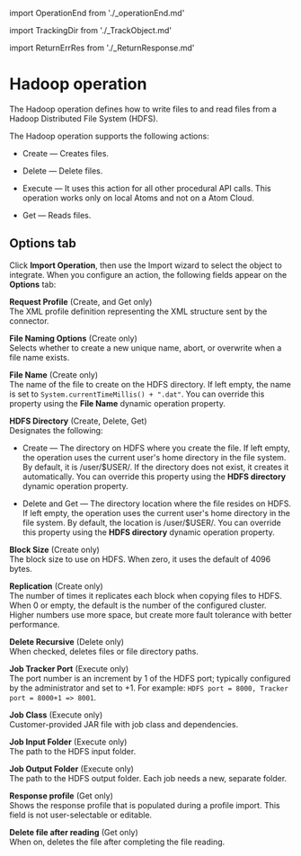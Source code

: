 import OperationEnd from './_operationEnd.md'

import TrackingDir from './_TrackObject.md'

import ReturnErrRes from './_ReturnResponse.md'



# Hadoop operation 

<head>
  <meta name="guidename" content="Integration"/>
  <meta name="context" content="GUID-df64b142-695f-4ed8-a690-7022ce49fedc"/>
</head>


The Hadoop operation defines how to write files to and read files from a Hadoop Distributed File System \(HDFS\).

The Hadoop operation supports the following actions:

-   Create — Creates files.

-   Delete — Delete files.

-   Execute — It uses this action for all other procedural API calls. This operation works only on local Atoms and not on a Atom Cloud.

-   Get — Reads files.


## **Options** tab

Click **Import Operation**, then use the Import wizard to select the object to integrate. When you configure an action, the following fields appear on the **Options** tab:



<TrackingDir />

**Request Profile** \(Create, and Get only\)  
 The XML profile definition representing the XML structure sent by the connector.

<ReturnErrRes />

**File Naming Options** \(Create only\)  
 Selects whether to create a new unique name, abort, or overwrite when a file name exists.

**File Name** \(Create only\)  
 The name of the file to create on the HDFS directory. If left empty, the name is set to `System.currentTimeMillis() + ".dat"`. You can override this property using the **File Name** dynamic operation property.

**HDFS Directory** \(Create, Delete, Get\)  
 Designates the following:

 -   Create — The directory on HDFS where you create the file. If left empty, the operation uses the current user's home directory in the file system. By default, it is /user/$USER/. If the directory does not exist, it creates it automatically. You can override this property using the **HDFS directory** dynamic operation property.

 -   Delete and Get — The directory location where the file resides on HDFS. If left empty, the operation uses the current user's home directory in the file system. By default, the location is /user/$USER/. You can override this property using the **HDFS directory** dynamic operation property.


**Block Size** \(Create only\)  
 The block size to use on HDFS. When zero, it uses the default of 4096 bytes.

**Replication** \(Create only\)   
 The number of times it replicates each block when copying files to HDFS. When 0 or empty, the default is the number of the configured cluster. Higher numbers use more space, but create more fault tolerance with better performance.

**Delete Recursive** \(Delete only\)  
  When checked, deletes files or file directory paths.

**Job Tracker Port** \(Execute only\)  
 The port number is an increment by 1 of the HDFS port; typically configured by the administrator and set to +1. For example: `HDFS port = 8000, Tracker port = 8000+1 => 8001`.

**Job Class** \(Execute only\)  
 Customer-provided JAR file with job class and dependencies.

**Job Input Folder** \(Execute only\)  
 The path to the HDFS input folder.

**Job Output Folder** \(Execute only\)  
 The path to the HDFS output folder. Each job needs a new, separate folder.

**Response profile** \(Get only\)  
  Shows the response profile that is populated during a profile import. This field is not user-selectable or editable.

**Delete file after reading** \(Get only\)  
  When on, deletes the file after completing the file reading.

<OperationEnd />